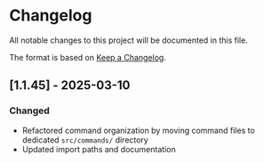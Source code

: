 # Changelog

All notable changes to this project will be documented in this file.

The format is based on [Keep a Changelog](https://keepachangelog.com/en/1.1.0/).

## [1.1.45] - 2025-03-10

### Changed
- Refactored command organization by moving command files to dedicated `src/commands/` directory
- Updated import paths and documentation 